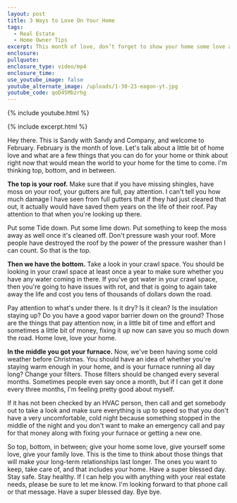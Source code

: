 ```yaml
---
layout: post
title: 3 Ways to Love On Your Home
tags:
  - Real Estate
  - Home Owner Tips
excerpt: This month of love, don’t forget to show your home some love and care too.
enclosure:
pullquote:
enclosure_type: video/mp4
enclosure_time:
use_youtube_image: false
youtube_alternate_image: /uploads/1-30-23-eagon-yt.jpg
youtube_code: qoD45Mbzrhg
---
```

{% include youtube.html %}

{% include excerpt.html %}

Hey there. This is Sandy with Sandy and Company, and welcome to February. February is the month of love. Let's talk about a little bit of home love and what are a few things that you can do for your home or think about right now that would mean the world to your home for the time to come. I'm thinking top, bottom, and in between.&nbsp;

**The top is your roof.** Make sure that if you have missing shingles, have moss on your roof, your gutters are full, pay attention. I can't tell you how much damage I have seen from full gutters that if they had just cleared that out, it actually would have saved them years on the life of their roof. Pay attention to that when you're looking up there.

Put some Tide down. Put some lime down. Put something to keep the moss away as well once it's cleaned off. Don't pressure wash your roof. More people have destroyed the roof by the power of the pressure washer than I can count. So that is the top.&nbsp;

**Then we have the bottom.** Take a look in your crawl space. You should be looking in your crawl space at least once a year to make sure whether you have any water coming in there. If you've got water in your crawl space, then you're going to have issues with rot, and that is going to again take away the life and cost you tens of thousands of dollars down the road.&nbsp;

Pay attention to what's under there. Is it dry? Is it clean? Is the insulation staying up? Do you have a good vapor barrier down on the ground? Those are the things that pay attention now, in a little bit of time and effort and sometimes a little bit of money, fixing it up now can save you so much down the road. Home love, love your home.

**In the middle you got your furnace.** Now, we've been having some cold weather before Christmas. You should have an idea of whether you're staying warm enough in your home, and is your furnace running all day long? Change your filters. Those filters should be changed every several months. Sometimes people even say once a month, but if I can get it done every three months, I'm feeling pretty good about myself.

If it has not been checked by an HVAC person, then call and get somebody out to take a look and make sure everything is up to speed so that you don't have a very uncomfortable, cold night because something stopped in the middle of the night and you don't want to make an emergency call and pay for that money along with fixing your furnace or getting a new one.

So top, bottom, in between; give your home some love, give yourself some love, give your family love. This is the time to think about those things that will make your long-term relationships last longer. The ones you want to keep, take care of, and that includes your home. Have a super blessed day. Stay safe. Stay healthy. If I can help you with anything with your real estate needs, please be sure to let me know. I'm looking forward to that phone call or that message. Have a super blessed day. Bye bye.